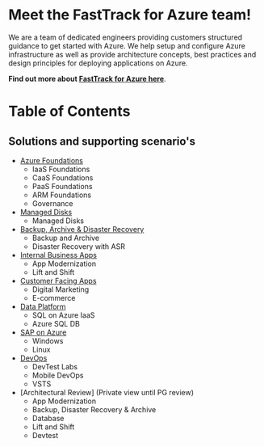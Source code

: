 # Meet the FastTrack for Azure team!
We are a team of dedicated engineers providing customers structured guidance to get started with Azure. We help setup and configure Azure infrastructure as well as provide architecture concepts, best practices and design principles for deploying applications on Azure.

**Find out more about [FastTrack for Azure here](https://azure.com/fasttrack)**. 


# Table of Contents

## Solutions and supporting scenario's

* [Azure Foundations](https://github.com/Azure/fta-azurefoundations)
	- IaaS Foundations
	- CaaS Foundations
	- PaaS Foundations
	- ARM Foundations
	- Governance
* [Managed Disks](https://github.com/Azure/fta-manageddisks)
	- Managed Disks 
* [Backup, Archive & Disaster Recovery](https://github.com/Azure/fta-backuparchivedr)
	- Backup and Archive
	- Disaster Recovery with ASR
* [Internal Business Apps](https://github.com/Azure/fta-internalbusinessapps)
	- App Modernization
	- Lift and Shift    
* [Customer Facing Apps](https://github.com/Azure/fta-customerfacingapps)
	- Digital Marketing
	- E-commerce
* [Data Platform](https://github.com/Azure/fta-dataplatform)
	- SQL on Azure IaaS
	- Azure SQL DB
* [SAP on Azure](https://github.com/Azure/fta-saponazure)
	- Windows
	- Linux
* [DevOps](https://github.com/Azure/fta-devops)
	- DevTest Labs
	- Mobile DevOps
	- VSTS
* [Architectural Review] (Private view until PG review)
	- App Modernization
	- Backup, Disaster Recovery & Archive
	- Database
	- Lift and Shift
	- Devtest
